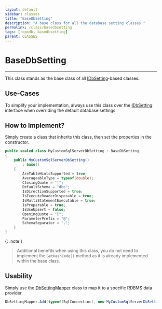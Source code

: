 ```yaml
---
layout: default
sidebar: classes
title: "BaseDbSetting"
description: "A base class for all the database setting classes."
permalink: /class/basedbsetting
tags: [repodb, basedbsetting]
parent: CLASSES
---
```


# BaseDbSetting

---

This class stands as the base class of all [IDbSetting](/interface/idbsetting)-based classes.

## Use-Cases

To simplify your implementation, always use this class over the [IDbSetting](/interface/idbsetting) interface when overriding the default database settings.

## How to Implement?

Simply create a class that inherits this class, then set the properties in the constructor.

```csharp
public sealed class MyCustomSqlServerDbSetting : BaseDbSetting
{
    public MyCustomSqlServerDbSetting()
        : base()
    {
        AreTableHintsSupported = true;
        AverageableType = typeof(double);
        ClosingQuote = "]";
        DefaultSchema = "dbo";
        IsDirectionSupported = true;
        IsExecuteReaderDisposable = true;
        IsMultiStatementExecutable = true;
        IsPreparable = true;
        IsUseUpsert = false;
        OpeningQuote = "[";
        ParameterPrefix = "@";
        SchemaSeparator = ".";
    }
}
```

{: .note }
> Additional benefits when using this class, you do not need to implement the `GetHashCode()` method as it is already implemented within the base class.

## Usability

Simply use the [DbSettingMapper](/mapper/dbsettingmapper) class to map it to a specific RDBMS data provider.

```csharp
DbSettingMapper.Add(typeof(SqlConnection), new MyCustomSqlServerDbSetting(), true);
```